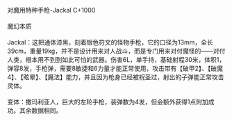 <title>对魔用特种手枪</title>
<meta name="GENERATOR" content="WinCHM">
<meta http-equiv="Content-Type" content="text/html; charset=gb2312">
<br>对魔用特种手枪-Jackal C+1000
<br>
<br>魔幻本质
<br>
<br>Jackal：这把通体漆黑，刻着银色符文的怪物手枪，它的口径为13mm，全长39cm，重量19kg，并不是设计用来对人战斗，而是专门用来对付魔怪的——对付人类，根本用不到到如此可怕的武器。伤害6L，单手持，基础射程30米，体积1，弹容8发，手枪弹，需要8敏捷和6力量才能正常使用，攻击带有【破甲2】、【破魔4】、【眩晕】、【魔法】能力，并且因为枪身已经被祝圣过，射出的子弹能正常攻击灵体。
<br><br>变体：撒玛利亚人，巨大的左轮手枪，装弹数为4发，但会额外获得1点附加成功。其余数据相同。